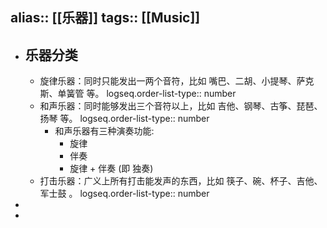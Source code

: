 alias:: [[乐器]]
tags:: [[Music]]
---

- ## 乐器分类
	- 旋律乐器：同时只能发出一两个音符，比如 嘴巴、二胡、小提琴、萨克斯、单簧管 等。
	  logseq.order-list-type:: number
	- 和声乐器：同时能够发出三个音符以上，比如 吉他、钢琴、古筝、琵琶、扬琴 等。
	  logseq.order-list-type:: number
		- 和声乐器有三种演奏功能:
			- 旋律
			- 伴奏
			- 旋律 + 伴奏 (即 独奏)
	- 打击乐器：广义上所有打击能发声的东西，比如 筷子、碗、杯子、吉他、军士鼓 。
	  logseq.order-list-type:: number
-
-